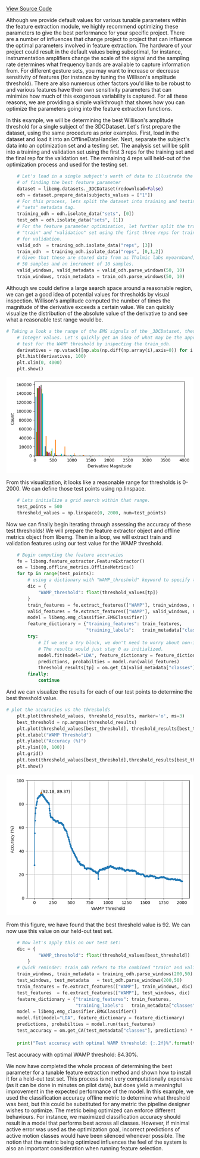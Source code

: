 [View Source Code](https://github.com/ECEEvanCampbell/LibEMG_FeatureOptimization_Showcase)

<style>
    .center {
        display: block;
        margin-left: auto;
        margin-right: auto;
        width: 50%;
    }
</style>

Although we provide default values for various tunable parameters within the feature extraction module, we highly recommend optimizing these parameters to give the best performance for your specific project. There are a number of influences that change project to project that can influence the optimal parameters involved in feature extraction. The hardware of your project could result in the default values being suboptimal, for instance, instrumentation amplifiers change the scale of the signal and the sampling rate determines what frequency bands are available to capture information from. For different gesture sets, you may want to increase or decrease sensitivity of features (for instance by tuning the Willison's amplitude threshold). There are also numerous other factors you'd like to be robust to and various features have their own sensitivity parameters that can minimize how much of this exogenous variability is captured. For all these reasons, we are providing a simple walkthrough that shows how you can optimize the parameters going into the feature extraction functions.

In this example, we will be determining the best Willison's amplitude threshold for a single subject of the 3DCDataset. Let's first prepare the dataset, using the same procedure as prior examples. First, load in the dataset and load it into an OfflineDataHandler. Next, separate the subject's data into an optimization set and a testing set. The analysis set will be split into a training and validation set using the first 3 reps for the training set and the final rep for the validation set. The remaining 4 reps will held-out of the optimization process and used for the testing set.

```Python
    # Let's load in a single subject's worth of data to illustrate the process
    # of finding the best feature parameter
    dataset = libemg.datasets._3DCDataset(redownload=False)
    odh = dataset.prepare_data(subjects_values = ["1"])
    # For this process, lets split the dataset into training and testing sets using the 
    # "sets" metadata tag.
    training_odh = odh.isolate_data("sets", [0])
    test_odh = odh.isolate_data("sets", [1])
    # For the feature parameter optimization, let further split the training dataset into a 
    # "train" and "validation" set using the first three reps for training and the final rep
    # for validation. 
    valid_odh  = training_odh.isolate_data("reps", [3])
    train_odh  = training_odh.isolate_data("reps", [0,1,2])
    # Given that these are stored data from as Thalmic labs myoarmband, lets use a window size of
    # 50 samples and an increment of 10 samples.
    valid_windows, valid_metadata = valid_odh.parse_windows(50, 10)
    train_windows, train_metadata = train_odh.parse_windows(50, 10)
```

Although we could define a large search space around a reasonable region, we can get a good idea of potential values for thresholds by visual inspection. Willison's amplitude computed the number of times the magnitude of the derivative exceeds a certain value. We can quickly visualize the distribution of the absolute value of the derivative to and see what a reasonable test range would be.

```Python
# Taking a look a the range of the EMG signals of the _3DCDataset, these seem to be 
    # integer values. Let's quickly get an idea of what may be the appropriate range to 
    # test for the WAMP threshold by inspecting the train_odh.
    derivatives = np.vstack([np.abs(np.diff(np.array(i),axis=0)) for i in train_odh.data[:]])
    plt.hist(derivatives, 100)
    plt.xlim(0, 4000)
    plt.show()
```
![](derivative_values.png)

From this visualization, it looks like a reasonable range for thresholds is 0-2000. We can define those test points using np.linspace.
```Python
    # Lets initialize a grid search within that range.
    test_points = 500
    threshold_values = np.linspace(0, 2000, num=test_points)
```

Now we can finally begin iterating through assessing the accuracy of these test thresholds! We will prepare the feature extractor object and offline metrics object from libemg. Then in a loop, we will extract train and validation features using our test value for the WAMP threshold.

```Python
    # Begin computing the feature accuracies
    fe = libemg.feature_extractor.FeatureExtractor()
    om = libemg.offline_metrics.OfflineMetrics()
    for tp in range(test_points):
        # using a dictionary with "WAMP_threshold" keyword to specify the test point
        dic = {
            "WAMP_threshold": float(threshold_values[tp])
        }
        train_features = fe.extract_features(["WAMP"], train_windows, dic)
        valid_features = fe.extract_features(["WAMP"], valid_windows, dic)
        model = libemg.emg_classifier.EMGClassifier()
        feature_dictionary = {"training_features": train_features,
                              "training_labels":   train_metadata["classes"]}
        try:
            # If we use a try block, we don't need to worry about non-invertable matrices
            # The results would just stay 0 as initialized.
            model.fit(model="LDA", feature_dictionary = feature_dictionary)
            predictions, probabilties = model.run(valid_features)
            threshold_results[tp] = om.get_CA(valid_metadata["classes"], predictions) * 100
        finally:
            continue
```

And we can visualize the results for each of our test points to determine the best threshold value.

```Python
# plot the accuracies vs the thresholds
    plt.plot(threshold_values, threshold_results, marker='o', ms=3)
    best_threshold = np.argmax(threshold_results)
    plt.plot(threshold_values[best_threshold], threshold_results[best_threshold], marker="*", ms=5)
    plt.xlabel("WAMP Threshold")
    plt.ylabel("Accuracy (%)")
    plt.ylim((0, 100))
    plt.grid()
    plt.text(threshold_values[best_threshold],threshold_results[best_threshold], "({:.2f}, {:.2f})".format(threshold_values[best_threshold],threshold_results[best_threshold] ))
    plt.show()
```
![](wamp_ROC.png)

From this figure, we have found that the best threshold value is 92. We can now use this value on our held-out test set.

```Python
    # Now let's apply this on our test set:
    dic = {
            "WAMP_threshold": float(threshold_values[best_threshold])
        }
    # Quick reminder: train_odh refers to the combined "train" and validation set
    train_windows, train_metadata = training_odh.parse_windows(200,50)
    test_windows, test_metadata   = test_odh.parse_windows(200,50)
    train_features = fe.extract_features(["WAMP"], train_windows, dic)
    test_features  = fe.extract_features(["WAMP"], test_windows, dic)
    feature_dictionary = {"training_features": train_features,
                          "training_labels":   train_metadata["classes"]}
    model = libemg.emg_classifier.EMGClassifier()
    model.fit(model="LDA", feature_dictionary = feature_dictionary)
    predictions, probabilties = model.run(test_features)
    test_accuracy = om.get_CA(test_metadata["classes"], predictions) * 100 

    print("Test accuracy with optimal WAMP threshold: {:.2f}%".format(test_accuracy))
```
Test accuracy with optimal WAMP threshold: 84.30%.

We now have completed the whole process of determining the best parameter for a tunable feature extraction method and shown how to install it for a held-out test set. This process is not very computationally expensive (as it can be done in minutes on pilot data), but does yield a meaningful improvement in the expected performance of the model. In this example, we used the classification accuracy offline metric to determine what threshold was best, but this could be substituted for any metric the pipeline designer wishes to optimize. The metric being optimized can enforce different behaviours. For instance, we maximized classification accuracy should result in a model that performs best across all classes. However, if minimal active error was used as the optimization goal, incorrect predictions of active motion classes would have been silenced whenever possible. The notion that the metric being optimized influences the feel of the system is also an important consideration when running feature selection.